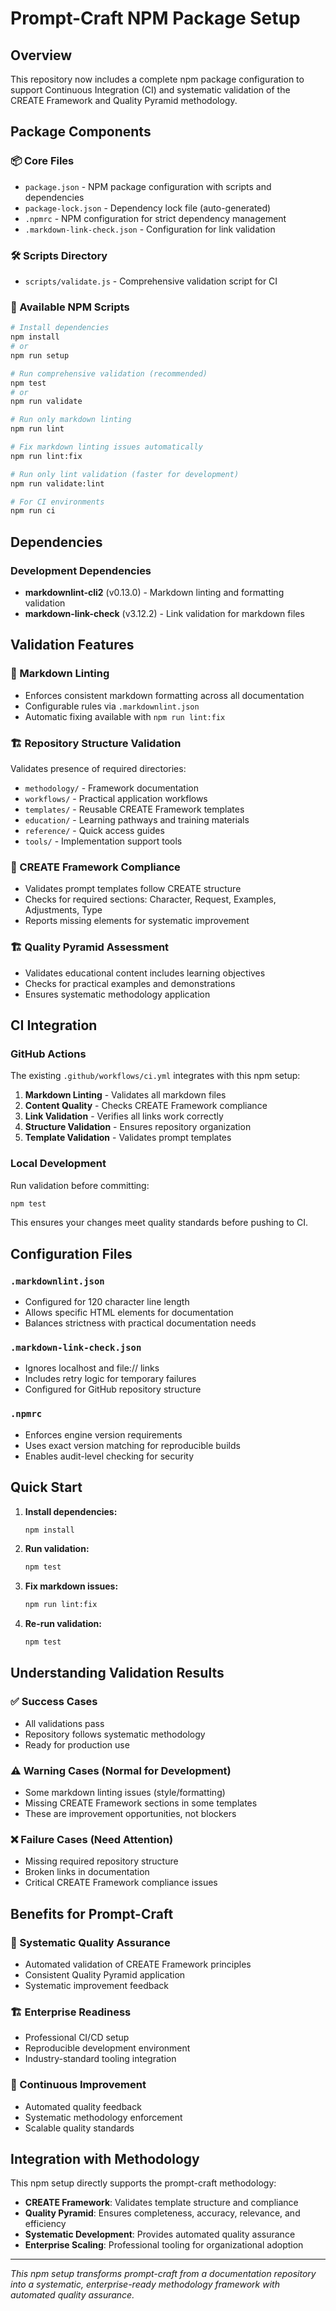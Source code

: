 # Prompt-Craft NPM Package Setup

## Overview

This repository now includes a complete npm package configuration to support Continuous
Integration (CI) and systematic validation of the CREATE Framework and Quality Pyramid
methodology.

## Package Components

### 📦 Core Files

- `package.json` - NPM package configuration with scripts and dependencies
- `package-lock.json` - Dependency lock file (auto-generated)
- `.npmrc` - NPM configuration for strict dependency management
- `.markdown-link-check.json` - Configuration for link validation

### 🛠 Scripts Directory

- `scripts/validate.js` - Comprehensive validation script for CI

### 🧪 Available NPM Scripts

```bash
# Install dependencies
npm install
# or
npm run setup

# Run comprehensive validation (recommended)
npm test
# or 
npm run validate

# Run only markdown linting
npm run lint

# Fix markdown linting issues automatically
npm run lint:fix

# Run only lint validation (faster for development)
npm run validate:lint

# For CI environments
npm run ci
```

## Dependencies

### Development Dependencies

- **markdownlint-cli2** (v0.13.0) - Markdown linting and formatting validation
- **markdown-link-check** (v3.12.2) - Link validation for markdown files

## Validation Features

### 📝 Markdown Linting

- Enforces consistent markdown formatting across all documentation
- Configurable rules via `.markdownlint.json`
- Automatic fixing available with `npm run lint:fix`

### 🏗️ Repository Structure Validation

Validates presence of required directories:

- `methodology/` - Framework documentation
- `workflows/` - Practical application workflows  
- `templates/` - Reusable CREATE Framework templates
- `education/` - Learning pathways and training materials
- `reference/` - Quick access guides
- `tools/` - Implementation support tools

### 🎯 CREATE Framework Compliance

- Validates prompt templates follow CREATE structure
- Checks for required sections: Character, Request, Examples, Adjustments, Type
- Reports missing elements for systematic improvement

### 🏗️ Quality Pyramid Assessment

- Validates educational content includes learning objectives
- Checks for practical examples and demonstrations
- Ensures systematic methodology application

## CI Integration

### GitHub Actions

The existing `.github/workflows/ci.yml` integrates with this npm setup:

1. **Markdown Linting** - Validates all markdown files
2. **Content Quality** - Checks CREATE Framework compliance
3. **Link Validation** - Verifies all links work correctly
4. **Structure Validation** - Ensures repository organization
5. **Template Validation** - Validates prompt templates

### Local Development

Run validation before committing:

```bash
npm test
```

This ensures your changes meet quality standards before pushing to CI.

## Configuration Files

### `.markdownlint.json`

- Configured for 120 character line length
- Allows specific HTML elements for documentation
- Balances strictness with practical documentation needs

### `.markdown-link-check.json`

- Ignores localhost and file:// links  
- Includes retry logic for temporary failures
- Configured for GitHub repository structure

### `.npmrc`

- Enforces engine version requirements
- Uses exact version matching for reproducible builds
- Enables audit-level checking for security

## Quick Start

1. **Install dependencies:**

   ```bash
   npm install
   ```

2. **Run validation:**

   ```bash
   npm test
   ```

3. **Fix markdown issues:**

   ```bash
   npm run lint:fix
   ```

4. **Re-run validation:**

   ```bash
   npm test
   ```

## Understanding Validation Results

### ✅ Success Cases

- All validations pass
- Repository follows systematic methodology
- Ready for production use

### ⚠️ Warning Cases (Normal for Development)

- Some markdown linting issues (style/formatting)
- Missing CREATE Framework sections in some templates
- These are improvement opportunities, not blockers

### ❌ Failure Cases (Need Attention)

- Missing required repository structure
- Broken links in documentation
- Critical CREATE Framework compliance issues

## Benefits for Prompt-Craft

### 🎯 Systematic Quality Assurance

- Automated validation of CREATE Framework principles
- Consistent Quality Pyramid application
- Systematic improvement feedback

### 🏗️ Enterprise Readiness

- Professional CI/CD setup
- Reproducible development environment
- Industry-standard tooling integration

### 🔄 Continuous Improvement

- Automated quality feedback
- Systematic methodology enforcement
- Scalable quality standards

## Integration with Methodology

This npm setup directly supports the prompt-craft methodology:

- **CREATE Framework**: Validates template structure and compliance
- **Quality Pyramid**: Ensures completeness, accuracy, relevance, and efficiency
- **Systematic Development**: Provides automated quality assurance
- **Enterprise Scaling**: Professional tooling for organizational adoption

---

*This npm setup transforms prompt-craft from a documentation repository into a systematic,
enterprise-ready methodology framework with automated quality assurance.*
